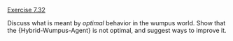 [Exercise 7.32](ex_32/)

Discuss what is meant by *optimal* behavior in the wumpus
world. Show that the {Hybrid-Wumpus-Agent} is not optimal, and suggest ways to improve it.

